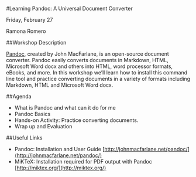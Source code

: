 #Learning Pandoc: A Universal Document Converter

Friday, February 27

Ramona Romero

##Workshop Description

[Pandoc](http://johnmacfarlane.net/pandoc/), created by John MacFarlane, is an open-source document converter. Pandoc easily converts documents in Markdown, HTML, Microsoft Word docx and others into HTML, word processor formats, eBooks, and more. In this workshop we’ll learn how to install this command line tool and practice converting documents in a variety of formats including Markdown, HTML and Microsoft Word docx.

##Agenda

* What is Pandoc and what can it do for me
* Pandoc Basics
* Hands-on Activity: Practice converting documents.
* Wrap up and Evaluation

##Useful Links
* Pandoc: Installation and User Guide [http://johnmacfarlane.net/pandoc/](http://johnmacfarlane.net/pandoc/)
* MiKTeX: Installation required for PDF output with Pandoc [http://miktex.org/](http://miktex.org/)
